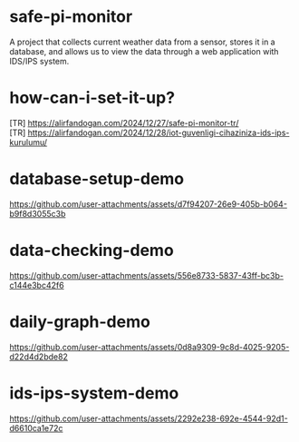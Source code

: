 # safe-pi-monitor
A project that collects current weather data from a sensor, stores it in a database, and allows us to view the data through a web application with IDS/IPS system.

# how-can-i-set-it-up?

[TR] https://alirfandogan.com/2024/12/27/safe-pi-monitor-tr/ <br>
[TR] https://alirfandogan.com/2024/12/28/iot-guvenligi-cihaziniza-ids-ips-kurulumu/

# database-setup-demo

https://github.com/user-attachments/assets/d7f94207-26e9-405b-b064-b9f8d3055c3b

# data-checking-demo

https://github.com/user-attachments/assets/556e8733-5837-43ff-bc3b-c144e3bc42f6

# daily-graph-demo

https://github.com/user-attachments/assets/0d8a9309-9c8d-4025-9205-d22d4d2bde82

# ids-ips-system-demo

https://github.com/user-attachments/assets/2292e238-692e-4544-92d1-d6610ca1e72c

